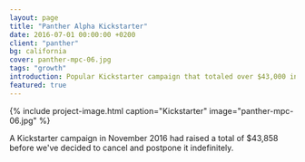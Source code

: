 ```yaml
---
layout: page
title: "Panther Alpha Kickstarter"
date: 2016-07-01 00:00:00 +0200
client: "panther"
bg: california
cover: panther-mpc-06.jpg
tags: "growth"
introduction: Popular Kickstarter campaign that totaled over $43,000 in 45 days.
featured: true
---
```


{% include project-image.html caption="Kickstarter" image="panther-mpc-06.jpg" %}

A Kickstarter campaign in November 2016 had raised a total of $43,858 before we've decided to cancel and postpone it indefinitely.
